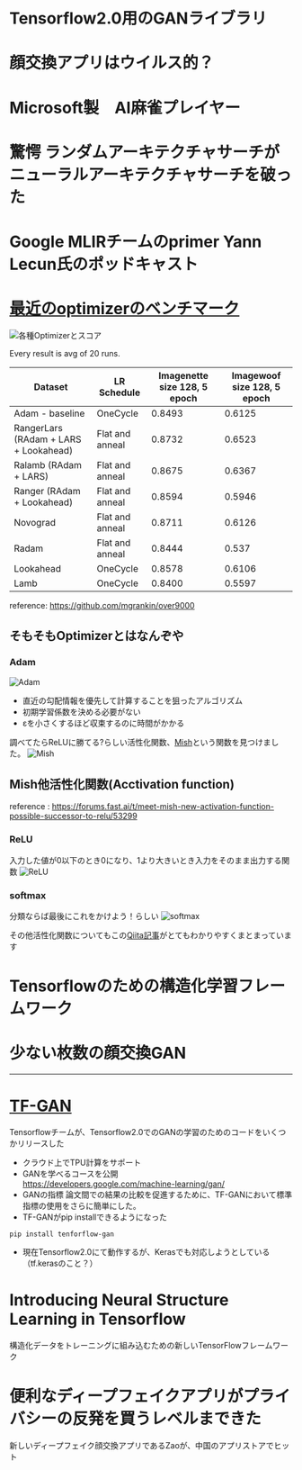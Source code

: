# Tensorflow2.0用のGANライブラリ
# 顔交換アプリはウイルス的？
# Microsoft製　AI麻雀プレイヤー
# 驚愕 ランダムアーキテクチャサーチがニューラルアーキテクチャサーチを破った
# Google MLIRチームのprimer Yann Lecun氏のポッドキャスト
# [最近のoptimizerのベンチマーク](https://github.com/mgrankin/over9000)
![各種Optimizerとスコア](Benchmark.png "各種Optimizerとスコア") 

Every result is avg of 20 runs.

Dataset                               | LR Schedule| Imagenette size 128, 5 epoch | Imagewoof size 128, 5 epoch
---                                   | -- | ---                          | ---
Adam - baseline                |OneCycle| 0.8493                       | 0.6125
RangerLars (RAdam + LARS + Lookahead) |Flat and anneal| 0.8732                       | 0.6523
Ralamb (RAdam + LARS)                 |Flat and anneal| 0.8675                       | 0.6367
Ranger (RAdam + Lookahead)            |Flat and anneal| 0.8594                       | 0.5946
Novograd                              |Flat and anneal| 0.8711                       | 0.6126
Radam                                 |Flat and anneal| 0.8444                       | 0.537
Lookahead                             |OneCycle| 0.8578                       | 0.6106
Lamb                                  |OneCycle| 0.8400                       | 0.5597

reference: https://github.com/mgrankin/over9000

## そもそもOptimizerとはなんぞや
### Adam
![Adam](Adam.png)

* 直近の勾配情報を優先して計算することを狙ったアルゴリズム  
* 初期学習係数を決める必要がない
* εを小さくするほど収束するのに時間がかかる


調べてたらReLUに勝てる?らしい活性化関数、[Mish](https://forums.fast.ai/t/meet-mish-new-activation-function-possible-successor-to-relu/53299)という関数を見つけました。 
![Mish](mish.png)
## Mish他活性化関数(Acctivation function)
reference : https://forums.fast.ai/t/meet-mish-new-activation-function-possible-successor-to-relu/53299
### ReLU
入力した値が0以下のとき0になり、1より大きいとき入力をそのまま出力する関数
![ReLU](ReLU.png)

### softmax
分類ならば最後にこれをかけよう！らしい
![softmax](softmax.png)

その他活性化関数についてもこの[Qiita記事](https://qiita.com/namitop/items/d3d5091c7d0ab669195f)がとてもわかりやすくまとまっています
# Tensorflowのための構造化学習フレームワーク
# 少ない枚数の顔交換GAN

---

# [TF-GAN](https://medium.com/tensorflow/introducing-tf-gan-a-lightweight-gan-library-for-tensorflow-2-0-36d767e1abae)
Tensorflowチームが、Tensorflow2.0でのGANの学習のためのコードをいくつかリリースした  
* クラウド上でTPU計算をサポート
* GANを学べるコースを公開  
https://developers.google.com/machine-learning/gan/
* GANの指標
論文間での結果の比較を促進するために、TF-GANにおいて標準指標の使用をさらに簡単にした。
* TF-GANがpip installできるようになった

```
pip install tenforflow-gan
```

* 現在Tensorflow2.0にて動作するが、Kerasでも対応しようとしている（tf.kerasのこと？）

# Introducing Neural Structure Learning in Tensorflow
構造化データをトレーニングに組み込むための新しいTensorFlowフレームワーク

# 便利なディープフェイクアプリがプライバシーの反発を買うレベルまできた
新しいディープフェイク顔交換アプリであるZaoが、中国のアプリストアでヒット
